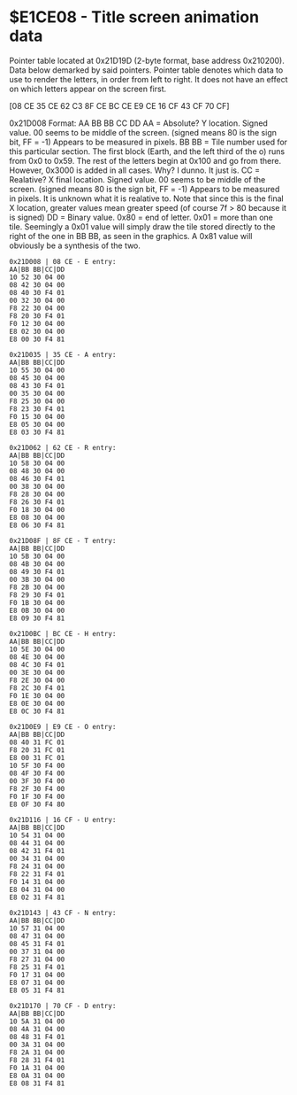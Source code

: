 # $E1CE08 - Title screen animation data

Pointer table located at 0x21D19D (2-byte format, base address 0x210200).  Data below demarked by said pointers. Pointer table denotes which data to use to render the letters, in order from left to right.  It does not have an effect on which letters appear on the screen first.

[08 CE 35 CE 62 C3 8F CE BC CE E9 CE 16 CF 43 CF 70 CF]

0x21D008 Format: AA BB BB CC DD
 AA = Absolute? Y location. Signed value. 00 seems to be middle of the screen. (signed means 80 is the sign bit, FF = -1) Appears to be measured in pixels.
 BB BB = Tile number used for this particular section.  The first block (Earth, and the left third of the o) runs from 0x0 to 0x59. The rest of the letters begin at 0x100 and go from there.  However, 0x3000 is added in all cases.  Why?  I dunno.  It just is.
 CC = Realative? X final location. Signed value. 00 seems to be middle of the screen. (signed means 80 is the sign bit, FF = -1) Appears to be measured in pixels. It is unknown what it is realative to. Note that since this is the final X location, greater values mean greater speed (of course 7f > 80 because it is signed)
 DD = Binary value. 0x80 = end of letter. 0x01 = more than one tile. Seemingly a 0x01 value will simply draw the tile stored directly to the right of the one in BB BB, as seen in the graphics. A 0x81 value will obviously be a synthesis of the two.

    0x21D008 | 08 CE - E entry:
    AA|BB BB|CC|DD
    10 52 30 04 00
    08 42 30 04 00
    08 40 30 F4 01
    00 32 30 04 00
    F8 22 30 04 00
    F8 20 30 F4 01
    F0 12 30 04 00
    E8 02 30 04 00
    E8 00 30 F4 81

    0x21D035 | 35 CE - A entry:
    AA|BB BB|CC|DD
    10 55 30 04 00
    08 45 30 04 00
    08 43 30 F4 01
    00 35 30 04 00
    F8 25 30 04 00
    F8 23 30 F4 01
    F0 15 30 04 00
    E8 05 30 04 00
    E8 03 30 F4 81

    0x21D062 | 62 CE - R entry:
    AA|BB BB|CC|DD
    10 58 30 04 00
    08 48 30 04 00
    08 46 30 F4 01
    00 38 30 04 00
    F8 28 30 04 00
    F8 26 30 F4 01
    F0 18 30 04 00
    E8 08 30 04 00
    E8 06 30 F4 81

    0x21D08F | 8F CE - T entry:
    AA|BB BB|CC|DD
    10 5B 30 04 00
    08 4B 30 04 00
    08 49 30 F4 01
    00 3B 30 04 00
    F8 2B 30 04 00
    F8 29 30 F4 01
    F0 1B 30 04 00
    E8 0B 30 04 00
    E8 09 30 F4 81

    0x21D0BC | BC CE - H entry:
    AA|BB BB|CC|DD
    10 5E 30 04 00
    08 4E 30 04 00
    08 4C 30 F4 01
    00 3E 30 04 00
    F8 2E 30 04 00
    F8 2C 30 F4 01
    F0 1E 30 04 00
    E8 0E 30 04 00
    E8 0C 30 F4 81

    0x21D0E9 | E9 CE - O entry:
    AA|BB BB|CC|DD
    08 40 31 FC 01
    F8 20 31 FC 01
    E8 00 31 FC 01
    10 5F 30 F4 00
    08 4F 30 F4 00
    00 3F 30 F4 00
    F8 2F 30 F4 00
    F0 1F 30 F4 00
    E8 0F 30 F4 80

    0x21D116 | 16 CF - U entry:
    AA|BB BB|CC|DD
    10 54 31 04 00
    08 44 31 04 00
    08 42 31 F4 01
    00 34 31 04 00
    F8 24 31 04 00
    F8 22 31 F4 01
    F0 14 31 04 00
    E8 04 31 04 00
    E8 02 31 F4 81

    0x21D143 | 43 CF - N entry:
    AA|BB BB|CC|DD
    10 57 31 04 00
    08 47 31 04 00
    08 45 31 F4 01
    00 37 31 04 00
    F8 27 31 04 00
    F8 25 31 F4 01
    F0 17 31 04 00
    E8 07 31 04 00
    E8 05 31 F4 81

    0x21D170 | 70 CF - D entry:
    AA|BB BB|CC|DD
    10 5A 31 04 00
    08 4A 31 04 00
    08 48 31 F4 01
    00 3A 31 04 00
    F8 2A 31 04 00
    F8 28 31 F4 01
    F0 1A 31 04 00
    E8 0A 31 04 00
    E8 08 31 F4 81
